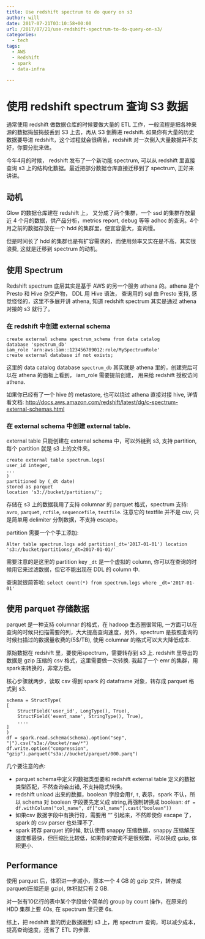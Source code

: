 ```yaml
---
title: Use redshift spectrum to do query on s3
author: will
date: 2017-07-21T03:10:58+00:00
url: /2017/07/21/use-redshift-spectrum-to-do-query-on-s3/
categories:
  - tech
tags:
  - AWS
  - Redshift
  - spark
  - data-infra

---
```

# 使用 redshift spectrum 查询 S3 数据

通常使用 redshift 做数据仓库的时候要做大量的 ETL 工作，一般流程是把各种来源的数据捣鼓捣鼓丢到 S3 上去，再从 S3 倒腾进 redshift. 如果你有大量的历史数据要导进 redshift，这个过程就会很痛苦，redshift 对一次倒入大量数据并不友好，你要分批来做。

今年4月的时候， redshift 发布了一个新功能 spectrum, 可以从 redshift 里直接查询 s3 上的结构化数据。最近把部分数据仓库直接迁移到了 spectrum, 正好来讲讲。

## 动机

Glow 的数据仓库建在 redshift 上， 又分成了两个集群，一个 ssd 的集群存放最近 4 个月的数据，供产品分析，metrics report, debug 等等 adhoc 的查询。4个月之前的数据存放在一个 hdd 的集群里，便宜容量大，查询慢。

但是时间长了 hdd 的集群也是有扩容需求的，而使用频率又实在是不高，其实很浪费, 这就是迁移到 spectrum 的动机。

## 使用 Spectrum

Redshift spectrum 底层其实是基于 AWS 的另一个服务 athena 的。athena 是个 Presto 和 Hive 杂交产物， DDL 用 Hive 语法， 查询用的 sql 由 Presto 支持, 感觉怪怪的，这里不多展开讲 athena, 知道 redshift spectrum 其实是通过 athena 对接的 s3 就行了。

### 在 redshift 中创建 external schema

    create external schema spectrum_schema from data catalog 
    database 'spectrum_db' 
    iam_role 'arn:aws:iam::123456789012:role/MySpectrumRole'
    create external database if not exists;
    

这里的 data catalog database `spectrum_db` 其实就是 athena 里的，创建完后可以在 athena 的面板上看到， iam_role 需要提前创建， 用来给 redshift 授权访问 athena.

如果你已经有了一个 hive 的 metastore, 也可以绕过 athena 直接对接 hive, 详情看文档: http://docs.aws.amazon.com/redshift/latest/dg/c-spectrum-external-schemas.html

### 在 external schema 中创建 external table.

external table 只能创建在 external schema 中，可以外链到 s3, 支持 partition, 每个 partition 就是 s3 上的文件夹。

    create external table spectrum.logs(
    user_id integer,
    ...
    )
    partitioned by (_dt date)
    stored as parquet
    location 's3://bucket/partitions/';
    

存储在 s3 上的数据我用了支持 columnar 的 parquet 格式，spectrum 支持: `avro`, `parquet`, `rcfile`, `sequencefile`, `textfile`. 注意它的 textfile 并不是 csv, 只是简单用 delimiter 分割数据，不支持 escape。

partition 需要一个个手工添加:

`Alter table spectrum.logs add partition(_dt='2017-01-01') location 's3://bucket/partitions/_dt=2017-01-01/'`

需要注意的是这里的 partition key `_dt` 是一个虚拟的 column, 你可以在查询的时候用它来过滤数据，但它不能出现在 DDL 的 column 中.

查询就很简答啦: `select count(*) from spectrum.logs where _dt='2017-01-01'`

## 使用 parquet 存储数据

parquet 是一种支持 columnar 的格式，在 hadoop 生态圈很常用, 一方面可以在查询的时候只扫描需要的列，大大提高查询速度，另外，spectrum 是按照查询的时候扫描过的数据量收费的(5$/TB), 使用 columnar 的格式可以大大降低成本.

原始数据在 redshift 里，要使用spectrum，需要转存到 s3 上. redshift 里导出的数据是 gzip 压缩的 csv 格式，这里需要做一次转换. 我起了一个 emr 的集群，用spark来转换的，非常方便。

核心步骤就两步，读取 csv 得到 spark 的 dataframe 对象，转存成 parquet 格式到 s3.

    schema = StructType(
    [
        StructField('user_id', LongType(), True),
        StructField('event_name', StringType(), True),
        ....
    ]
    )
    df = spark.read.schema(schema).option("sep", "|").csv("s3a://bucket/raw/*")
    df.write.option("compression", "gzip").parquet("s3a://bucket/parquet/000.parq")
    

几个要注意的点:

  * parquet schema中定义的数据类型要和 redshift external table 定义的数据类型匹配，不然查询会出错, 不支持隐式转换。
  * redshift unload 出来的数据，boolean 字段会用`f`, `t`, 表示，spark 不认，所以 schema 对 boolean 字段要先定义成 string,再强制转换成 boolean: `df = df.withColumn("col_name", df["col_name"].cast("boolean"))`
  * 如果csv 数据字段中有换行符，需要用 &#8220;&#8221; 引起来，不然即使你 escape 了，spark 的 csv parser 也处理不了.
  * spark 转存 parquet 的时候, 默认使用 snappy 压缩数据，snappy 压缩解压速度都最快，但压缩比比较低，如果你的查询不是很频繁，可以换成 gzip, 体积更小.

## Performance

使用 parquet 后，体积进一步减小，原本一个 4 GB 的 gzip 文件，转存成 parquet(压缩还是 gzip), 体积就只有 2 GB.

对一张有10亿行的表中某个字段做个简单的 group by count 操作，在原来的 HDD 集群上要 40s, 在 spectrum 里只要 6s.

综上，把 redshift 里的历史数据搬到 s3 上，用 spectrum 查询，可以减少成本，提高查询速度，还省了 ETL 的步骤.
